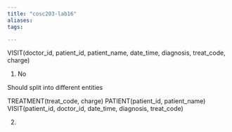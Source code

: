 ```yaml
---
title: "cosc203-lab16"
aliases: 
tags: 

---
```

VISIT(doctor_id, patient_id, patient_name, date_time, diagnosis, treat_code, charge)
1. No

Should split into different entities

TREATMENT(treat_code, charge)
PATIENT(patient_id, patient_name)
VISIT(patient_id, doctor_id, date_time, diagnosis, treat_code)

2. 
